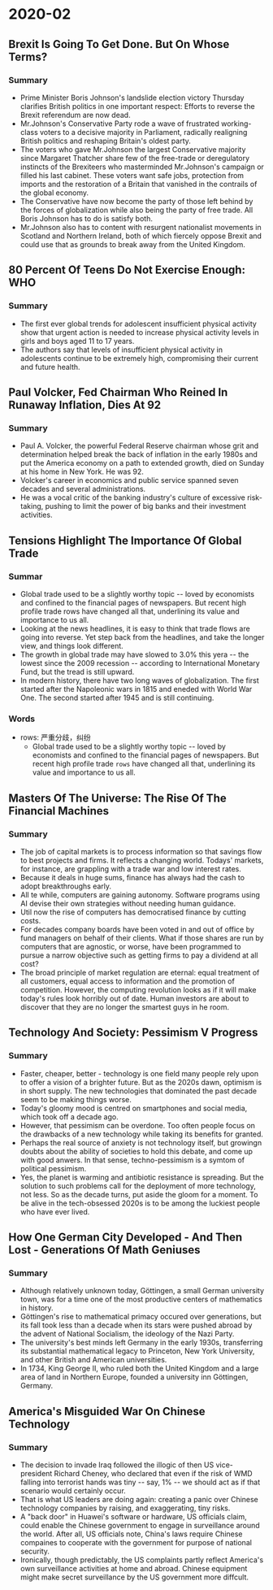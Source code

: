 # 2020-02

## Brexit Is Going To Get Done. But On Whose Terms?

### Summary

- Prime Minister Boris Johnson's landslide election victory Thursday clarifies British politics in one important respect: Efforts to reverse the Brexit referendum are now dead.
- Mr.Johnson's Conservative Party rode a wave of frustrated working-class voters to a decisive majority in Parliament, radically realigning British politics and reshaping Britain's oldest party.
- The voters who gave Mr.Johnson the largest Conservative majority since Margaret Thatcher share few of the free-trade or deregulatory instincts of the Brexiteers who masterminded Mr.Johnson's campaign or filled his last cabinet. These voters want safe jobs, protection from imports and the restoration of a Britain that vanished in the contrails of the global economy.
- The Conservative have now become the party of those left behind by the forces of globalization while also being the party of free trade. All Boris Johnson has to do is satisfy both.
- Mr.Johnson also has to content with resurgent nationalist movements in Scotland and Northern Ireland, both of which fiercely oppose Brexit and could use that as grounds to break away from the United Kingdom.

## 80 Percent Of Teens Do Not Exercise Enough: WHO

### Summary

- The first ever global trends for adolescent insufficient physical activity show that urgent action is needed to increase physical activity levels in girls and boys aged 11 to 17 years.
- The authors say that levels of insufficient physical activity in adolescents continue to be extremely high, compromising their current and future health.

## Paul Volcker, Fed Chairman Who Reined In Runaway Inflation, Dies At 92

### Summary

- Paul A. Volcker, the powerful Federal Reserve chairman whose grit and determination helped break the back of inflation in the early 1980s and put the America economy on a path to extended growth, died on Sunday at his home in New York. He was 92.
- Volcker's career in economics and public service spanned seven decades and several administrations.
- He was a vocal critic of the banking industry's culture of excessive risk-taking, pushing to limit the power of big banks and their investment activities.

## Tensions Highlight The Importance Of Global Trade

### Summar

- Global trade used to be a slightly worthy topic -- loved by economists and confined to the financial pages of newspapers. But recent high profile trade rows have changed all that, underlining its value and importance to us all.
- Looking at the news headlines, it is easy to think that trade flows are going into reverse. Yet step back from the headlines, and take the longer view, and things look different.
- The growth in global trade may have slowed to 3.0% this yera -- the lowest since the 2009 recession -- according to International Monetary Fund, but the tread is still upward.
- In modern history, there have two long waves of globalization. The first started after the Napoleonic wars in 1815 and eneded with World War One. The second started after 1945 and is still continuing.

### Words

- rows: 严重分歧，纠纷
  - Global trade used to be a slightly worthy topic -- loved by economists and confined to the financial pages of newspapers. But recent high profile trade `rows` have changed all that, underlining its value and importance to us all.

## Masters Of The Universe: The Rise Of The Financial Machines

### Summary

- The job of capital markets is to process information so that savings flow to best projects and firms. It reflects a changing world. Todays' markets, for instance, are grappling with a trade war and low interest rates.
- Because it deals in huge sums, finance has always had the cash to adopt breakthroughs early.
- All te while, computers are gaining autonomy. Software programs using AI devise their own strategies without needing human guidance.
- Util now the rise of computers has democratised finance by cutting costs.
- For decades company boards have been voted in and out of office by fund managers on behalf of their clients. What if those shares are run by computers that are agnostic, or worse, have been programmed to pursue a narrow objective such as getting firms to pay a dividend at all cost?
- The broad principle of market regulation are eternal: equal treatment of all customers, equal access to information and the promotion of competition. However, the computing revolution looks as if it will make today's rules look horribly out of date. Human investors are about to discover that they are no longer the smartest guys in he room.

## Technology And Society: Pessimism V Progress

### Summary

- Faster, cheaper, better - technology is one field many people rely upon to offer a vision of a brighter future. But as the 2020s dawn, optimism is in short supply. The new technologies that dominated the past decade seem to be making things worse.
- Today's gloomy mood is centred on smartphones and social media, which took off a decade ago.
- However, that pessimism can be overdone. Too often people focus on the drawbacks of a new technology while taking its benefits for granted.
- Perhaps the real source of anxiety is not technology itself, but growingn doubts about the ability of societies to hold this debate, and come up with good anwers. In that sense, techno-pessimism is a symtom of political pessimism.
- Yes, the planet is warming and antibiotic resistance is spreading. But the solution to such problems call for the deployment of more technology, not less. So as the decade turns, put aside the gloom for a moment. To be alive in the tech-obsessed 2020s is to be among the luckiest people who have ever lived.

## How One German City Developed - And Then Lost - Generations Of Math Geniuses

### Summary

- Although relatively unknown today, Göttingen, a small German university town, was for a time one of the most productive centers of mathematics in history.
- Göttingen's rise to mathematical primacy occured over generations, but its fall took less than a decade when its stars were pushed abroad by the advent of National Socialism, the ideology of the Nazi Party.
- The university's best minds left Germany in the early 1930s, transferring its substantial mathematical legacy to Princeton, New York University, and other British and American universities.
- In 1734, King George II, who ruled both the United Kingdom and a large area of land in Northern Europe, founded a university inn Göttingen, Germany.

## America's Misguided War On Chinese Technology

### Summary

- The decision to invade Iraq followed the illogic of then US vice-president Richard Cheney, who declared that even if the risk of WMD falling into terrorist hands was tiny -- say, 1% -- we should act as if that scenario would certainly occur.
- That is what US leaders are doing again: creating a panic over Chinese technology companies by raising, and exaggerating, tiny risks.
- A "back door" in Huawei's software or hardware, US officials claim, could enable the Chinese government to engage in surveillance around the world. After all, US officials note, China's laws require Chinese compaines to cooperate with the government for purpose of national security.
- Ironically, though predictably, the US complaints partly reflect America's own surveillance activities at home and abroad. Chinese equipment might make secret surveillance by the US government more diffcult.
